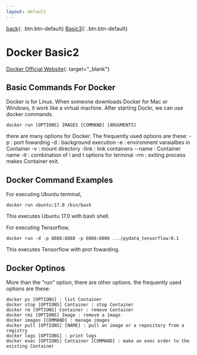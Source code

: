 ```yaml
---
layout: default
---
```

[back](./docker1){: .btn.btn-default} [Basic3](./docker2){: .btn.btn-default}

# Docker Basic2

[Docker Official Website](https://www.docker.com/){: target="_blank"}

## Basic Commands For Docker
Docker is for Linux. When someone downloads Docker for Mac or Windows, it work like a virtual machine. After starting Dockr, we can use docker commands.

    docker run [OPTIONS] IMAGES [COMMAND] [ARGUMENTS]

there are many options for Docker. The frequently used options are these:
-p : port fowarding
-d : background execution 
-e : environment varaialbes in Container
-v : mount directory
-link : link containers
--name : Container name
-it : combination of i and t options for terminal
-rm : exiting process makes Container exit.

## Docker Command Examples

For executing Ubuntu terminal,

	docker run ubuntu:17.0 /bin/bash

This executes Ubuntu 17.0 with bash shell.

For executing Tensorflow,

	docker run -d -p 8888:8888 -p 6006:6006 .../pydata_tensorflow:0.1

This executes Tensorflow with prot fowarding. 

## Docker Optinos
More than the "run" option, there are other options. the frequently used options are these:

	docker ps [OPTIONS] : list Container
	docker stop [OPTIONS] Container : stop Container
	docker rm [OPTIONS] Container : remove Container
	docker rmi [OPTIONS] Image : remove a image
	docker images [COMMAND] : manage images
	docker pull [OPTIONS] [NAME] : pull an image or a repository from a registry
	docker logs [OPTIONS] : print logs
	docker exec [OPTIONS] Container [COMMAND] : make an exec order to the existing Container
